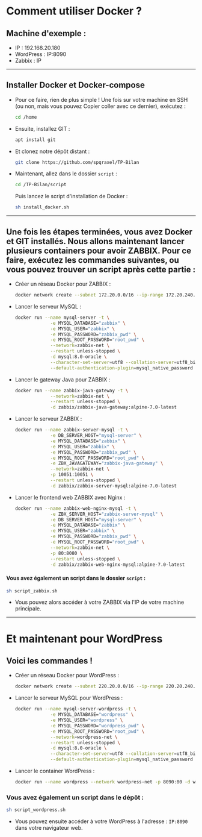 # Comment utiliser Docker ?

## Machine d'exemple :
- IP : 192.168.20.180
- WordPress : IP:8090
- Zabbix : IP
---

## Installer Docker et Docker-compose

- Pour ce faire, rien de plus simple ! Une fois sur votre machine en SSH (ou non, mais vous pouvez Copier coller avec ce dernier), exécutez : 
  ```bash
  cd /home
  ```

- Ensuite, installez GIT : 
  ```bash
  apt install git
  ```

- Et clonez notre dépôt distant : 
  ```bash
  git clone https://github.com/spqraxel/TP-Bilan
  ```

- Maintenant, allez dans le dossier `script` : 
  ```bash
  cd /TP-Bilan/script
  ```

  Puis lancez le script d'installation de Docker : 
  ```bash
  sh install_docker.sh
  ```

---

## Une fois les étapes terminées, vous avez Docker et GIT installés. Nous allons maintenant lancer plusieurs containers pour avoir ZABBIX. Pour ce faire, exécutez les commandes suivantes, ou vous pouvez trouver un script après cette partie :

- Créer un réseau Docker pour ZABBIX :
  ```bash
  docker network create --subnet 172.20.0.0/16 --ip-range 172.20.240.0/20 zabbix-net
  ```

- Lancer le serveur MySQL :
  ```bash
  docker run --name mysql-server -t \
               -e MYSQL_DATABASE="zabbix" \
               -e MYSQL_USER="zabbix" \
               -e MYSQL_PASSWORD="zabbix_pwd" \
               -e MYSQL_ROOT_PASSWORD="root_pwd" \
               --network=zabbix-net \
               --restart unless-stopped \
               -d mysql:8.0-oracle \
               --character-set-server=utf8 --collation-server=utf8_bin \
               --default-authentication-plugin=mysql_native_password
  ```

- Lancer le gateway Java pour ZABBIX :
  ```bash
  docker run --name zabbix-java-gateway -t \
               --network=zabbix-net \
               --restart unless-stopped \
               -d zabbix/zabbix-java-gateway:alpine-7.0-latest
  ```

- Lancer le serveur ZABBIX :
  ```bash
  docker run --name zabbix-server-mysql -t \
               -e DB_SERVER_HOST="mysql-server" \
               -e MYSQL_DATABASE="zabbix" \
               -e MYSQL_USER="zabbix" \
               -e MYSQL_PASSWORD="zabbix_pwd" \
               -e MYSQL_ROOT_PASSWORD="root_pwd" \
               -e ZBX_JAVAGATEWAY="zabbix-java-gateway" \
               --network=zabbix-net \
               -p 10051:10051 \
               --restart unless-stopped \
               -d zabbix/zabbix-server-mysql:alpine-7.0-latest
  ```

- Lancer le frontend web ZABBIX avec Nginx :
  ```bash
  docker run --name zabbix-web-nginx-mysql -t \
               -e ZBX_SERVER_HOST="zabbix-server-mysql" \
               -e DB_SERVER_HOST="mysql-server" \
               -e MYSQL_DATABASE="zabbix" \
               -e MYSQL_USER="zabbix" \
               -e MYSQL_PASSWORD="zabbix_pwd" \
               -e MYSQL_ROOT_PASSWORD="root_pwd" \
               --network=zabbix-net \
               -p 80:8080 \
               --restart unless-stopped \
               -d zabbix/zabbix-web-nginx-mysql:alpine-7.0-latest
  ```

#### Vous avez également un script dans le dossier `script` :
  ```bash
  sh script_zabbix.sh
  ```

- Vous pouvez alors accéder à votre ZABBIX via l'IP de votre machine principale.

---

# Et maintenant pour WordPress

## Voici les commandes !

- Créer un réseau Docker pour WordPress :
  ```bash
  docker network create --subnet 220.20.0.0/16 --ip-range 220.20.240.0/20 wordpress-net
  ```

- Lancer le serveur MySQL pour WordPress :
  ```bash
  docker run --name mysql-server-wordpress -t \
               -e MYSQL_DATABASE="wordpress" \
               -e MYSQL_USER="wordpress" \
               -e MYSQL_PASSWORD="wordpress_pwd" \
               -e MYSQL_ROOT_PASSWORD="root_pwd" \
               --network=wordpress-net \
               --restart unless-stopped \
               -d mysql:8.0-oracle \
               --character-set-server=utf8 --collation-server=utf8_bin \
               --default-authentication-plugin=mysql_native_password
  ```

- Lancer le container WordPress :
  ```bash
  docker run --name wordpress --network wordpress-net -p 8090:80 -d wordpress
  ```

### Vous avez également un script dans le dépôt :
  ```bash
  sh script_wordpress.sh
  ```

- Vous pouvez ensuite accéder à votre WordPress à l'adresse : `IP:8090` dans votre navigateur web.
```
